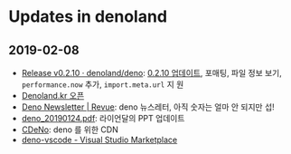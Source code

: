 # Updates in denoland

## 2019-02-08

- [Release v0.2.10 · denoland/deno](https://github.com/denoland/deno/releases/tag/v0.2.10): [0.2.10 업데이트](https://github.com/denoland/deno/blob/master/Releases.md#v0210--20190202), 포매팅, 파일 정보 보기, `performance.now` 추가, `import.meta.url` 지
원
- [Denoland.kr 오픈](https://twitter.com/ragingwind/status/1092347671166107648)
- [Deno Newsletter | Revue](https://deno.news/): deno 뉴스레터, 아직 숫자는 얼마 안 되지만 섭!
- [deno_20190124.pdf](https://tinyclouds.org/deno_20190124.pdf): 라이언달의 PPT 업데이트
- [CDeNo](https://www.cdeno.org/): deno 를 위한 CDN
- [deno-vscode - Visual Studio Marketplace](https://marketplace.visualstudio.com/items?itemName=ameerthehacker.deno-vscode)